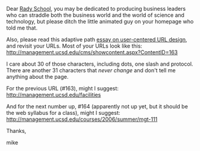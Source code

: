 <!--
.. title: Dear Innovative and Revolutionary Management School
.. date: 2006/04/10 17:55
.. slug: dear-innovative-and-revolutionary-management-school
.. link:
.. description:
.. tags: web
-->


Dear [Rady School](http://management.ucsd.edu/), you may be dedicated to producing business leaders who can straddle both the business world and the world of science and technology, but please ditch the little animated guy on your homepage who told me that.

Also, please read this adaptive path [essay on user-centered URL design](http://adaptivepath.com/publications/essays/archives/000058.php), and revisit your URLs. Most of your URLs look like this: http://management.ucsd.edu/cms/showcontent.aspx?ContentID=163

I care about 30 of those characters, including dots, one slash and protocol. There are another 31 characters that *never change* and don't tell me anything about the page.

For the previous URL (#163), might I suggest: http://management.ucsd.edu/facilities

And for the next number up, #164 (apparently not up yet, but it should be the web syllabus for a class), might I suggest: http://management.ucsd.edu/courses/2006/summer/mgt-111

Thanks,

mike

